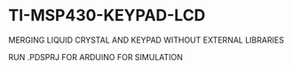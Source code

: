 # TI-MSP430-KEYPAD-LCD
 MERGING LIQUID CRYSTAL AND KEYPAD WITHOUT EXTERNAL LIBRARIES
 
 RUN .PDSPRJ FOR ARDUINO FOR SIMULATION
